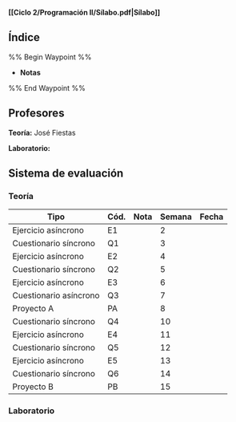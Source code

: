 **[[Ciclo 2/Programación II/Sílabo.pdf|Sílabo]]**

## Índice

%% Begin Waypoint %%
- **Notas**

%% End Waypoint %%

## Profesores

**Teoría:** José Fiestas

**Laboratorio:** 

## Sistema de evaluación

### Teoría

| Tipo                   | Cód. | Nota | Semana | Fecha |
| ---------------------- | ---- | ---- | ------ | ----- |
| Ejercicio asíncrono    | E1   |      | 2      |       |
| Cuestionario síncrono  | Q1   |      | 3      |       |
| Ejercicio asíncrono    | E2   |      | 4      |       |
| Cuestionario síncrono  | Q2   |      | 5      |       |
| Ejercicio asíncrono    | E3   |      | 6      |       |
| Cuestionario asíncrono | Q3   |      | 7      |       |
| Proyecto A             | PA   |      | 8      |       |
| Cuestionario síncrono  | Q4   |      | 10     |       |
| Ejercicio asíncrono    | E4   |      | 11     |       |
| Cuestionario síncrono  | Q5   |      | 12     |       |
| Ejercicio asíncrono    | E5   |      | 13     |       |
| Cuestionario síncrono  | Q6   |      | 14     |       |
| Proyecto B             | PB   |      | 15     |       |

### Laboratorio
